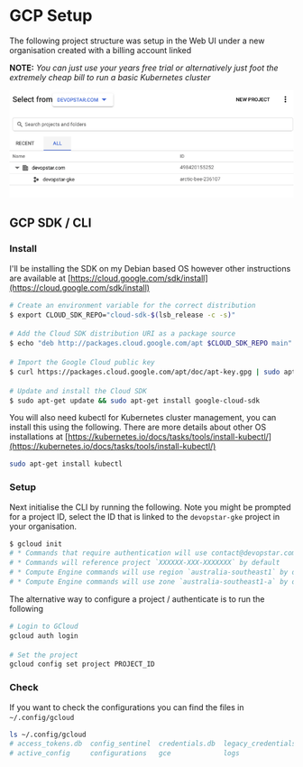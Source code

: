 # GCP Setup

The following project structure was setup in the Web UI under a new organisation created with a billing account linked

**NOTE:** *You can just use your years free trial or alternatively just foot the extremely cheap bill to run a basic Kubernetes cluster*

![GCP Project Structure](img/gcp-setup-01.png)

## GCP SDK / CLI

### Install

I'll be installing the SDK on my Debian based OS however other instructions are available at [https://cloud.google.com/sdk/install](https://cloud.google.com/sdk/install)

```bash
# Create an environment variable for the correct distribution
$ export CLOUD_SDK_REPO="cloud-sdk-$(lsb_release -c -s)"

# Add the Cloud SDK distribution URI as a package source
$ echo "deb http://packages.cloud.google.com/apt $CLOUD_SDK_REPO main" | sudo tee -a /etc/apt/sources.list.d/google-cloud-sdk.list

# Import the Google Cloud public key
$ curl https://packages.cloud.google.com/apt/doc/apt-key.gpg | sudo apt-key add -

# Update and install the Cloud SDK
$ sudo apt-get update && sudo apt-get install google-cloud-sdk
```

You will also need kubectl for Kubernetes cluster management, you can install this using the following. There are more details about other OS installations at [https://kubernetes.io/docs/tasks/tools/install-kubectl/](https://kubernetes.io/docs/tasks/tools/install-kubectl/)

```bash
sudo apt-get install kubectl
```

### Setup

Next initialise the CLI by running the following. Note you might be prompted for a project ID, select the ID that is linked to the `devopstar-gke` project in your organisation.

```bash
$ gcloud init
# * Commands that require authentication will use contact@devopstar.com by default
# * Commands will reference project `XXXXXX-XXX-XXXXXXX` by default
# * Compute Engine commands will use region `australia-southeast1` by default
# * Compute Engine commands will use zone `australia-southeast1-a` by default
```

The alternative way to configure a project / authenticate is to run the following

```bash
# Login to GCloud
gcloud auth login

# Set the project
gcloud config set project PROJECT_ID
```

### Check

If you want to check the configurations you can find the files in `~/.config/gcloud`

```bash
ls ~/.config/gcloud
# access_tokens.db  config_sentinel  credentials.db  legacy_credentials
# active_config     configurations   gce             logs
```
